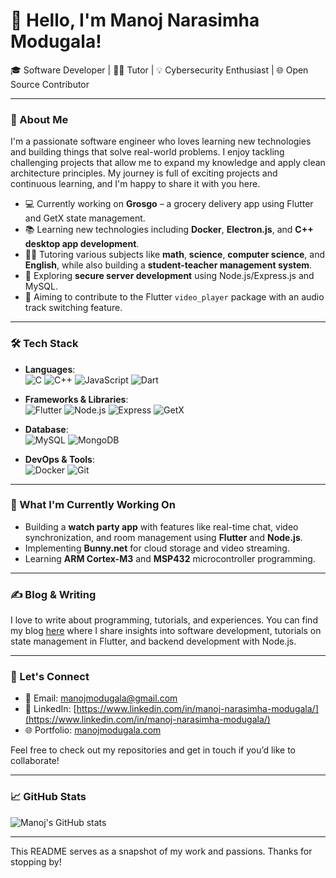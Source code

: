 # 👋 Hello, I'm Manoj Narasimha Modugala!

🎓 Software Developer | 🧑‍🏫 Tutor | 💡 Cybersecurity Enthusiast | 🌐 Open Source Contributor

---

### 🚀 About Me

I'm a passionate software engineer who loves learning new technologies and building things that solve real-world problems. I enjoy tackling challenging projects that allow me to expand my knowledge and apply clean architecture principles. My journey is full of exciting projects and continuous learning, and I'm happy to share it with you here.

- 💻 Currently working on **Grosgo** – a grocery delivery app using Flutter and GetX state management.
- 📚 Learning new technologies including **Docker**, **Electron.js**, and **C++ desktop app development**.
- 👨‍🏫 Tutoring various subjects like **math**, **science**, **computer science**, and **English**, while also building a **student-teacher management system**.
- 🌟 Exploring **secure server development** using Node.js/Express.js and MySQL.
- 🎯 Aiming to contribute to the Flutter `video_player` package with an audio track switching feature.
  
---

### 🛠️ Tech Stack

- **Languages**:  
  ![C](https://img.shields.io/badge/-C-00599C?style=flat-square&logo=c&logoColor=white) ![C++](https://img.shields.io/badge/-C++-00599C?style=flat-square&logo=cplusplus&logoColor=white) ![JavaScript](https://img.shields.io/badge/-JavaScript-F7DF1E?style=flat-square&logo=javascript&logoColor=black) ![Dart](https://img.shields.io/badge/-Dart-0175C2?style=flat-square&logo=dart&logoColor=white)

- **Frameworks & Libraries**:  
  ![Flutter](https://img.shields.io/badge/-Flutter-02569B?style=flat-square&logo=flutter&logoColor=white) ![Node.js](https://img.shields.io/badge/-Node.js-339933?style=flat-square&logo=nodedotjs&logoColor=white) ![Express](https://img.shields.io/badge/-Express.js-000000?style=flat-square&logo=express&logoColor=white) ![GetX](https://img.shields.io/badge/-GetX-2196F3?style=flat-square&logo=flutter&logoColor=white)

- **Database**:  
  ![MySQL](https://img.shields.io/badge/-MySQL-4479A1?style=flat-square&logo=mysql&logoColor=white) ![MongoDB](https://img.shields.io/badge/-MongoDB-47A248?style=flat-square&logo=mongodb&logoColor=white)

- **DevOps & Tools**:  
  ![Docker](https://img.shields.io/badge/-Docker-2496ED?style=flat-square&logo=docker&logoColor=white) ![Git](https://img.shields.io/badge/-Git-F05032?style=flat-square&logo=git&logoColor=white)

---

### 🔭 What I'm Currently Working On

- Building a **watch party app** with features like real-time chat, video synchronization, and room management using **Flutter** and **Node.js**.
- Implementing **Bunny.net** for cloud storage and video streaming.
- Learning **ARM Cortex-M3** and **MSP432** microcontroller programming.

---

### ✍️ Blog & Writing

I love to write about programming, tutorials, and experiences. You can find my blog [here](https://codebreaker2.hashnode.dev/) where I share insights into software development, tutorials on state management in Flutter, and backend development with Node.js.

---

### 🤝 Let's Connect

- 📧 Email: [manojmodugala@gmail.com](mailto:manojmodugala@gmail.com)
- 💼 LinkedIn: [https://www.linkedin.com/in/manoj-narasimha-modugala/](https://www.linkedin.com/in/manoj-narasimha-modugala/)
- 🌐 Portfolio: [manojmodugala.com](#)

Feel free to check out my repositories and get in touch if you’d like to collaborate!

---

### 📈 GitHub Stats

![Manoj's GitHub stats](https://github-readme-stats.vercel.app/api?username=manoj-narasimha&show_icons=true&theme=radical)

---

This README serves as a snapshot of my work and passions. Thanks for stopping by!

